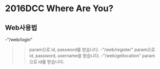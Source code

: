 2016DCC Where Are You?
======================
Web사용법
-
-"/web/login"
>>param으로 id, password를 받습니다.
-"/web/register"
>>param으로 id, password, username을 받습니다.
-"/web/getlocation"
>>param으로 id를 받습니다.
